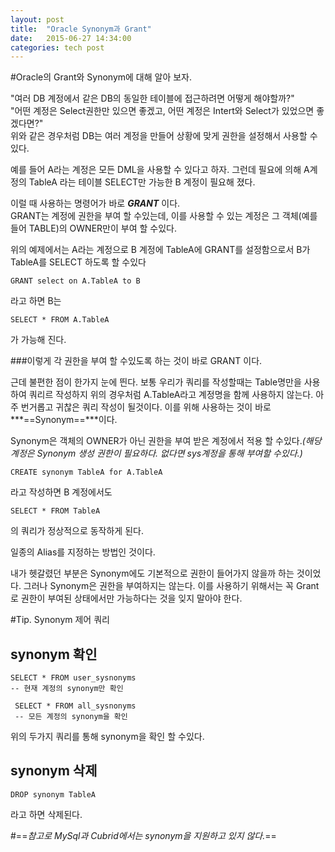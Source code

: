```yaml
---
layout: post
title:  "Oracle Synonym과 Grant"
date:   2015-06-27 14:34:00
categories: tech post
---
```

#Oracle의 Grant와 Synonym에 대해 알아 보자.


"여러 DB 계정에서 같은 DB의 동일한 테이블에 접근하려면 어떻게 해야할까?"</br>
"어떤 계정은 Select권한만 있으면 좋겠고, 어떤 계정은 Intert와 Select가 있었으면 좋겠다면?"<br>
위와 같은 경우처럼 DB는 여러 계정을 만들어 상황에 맞게 권한을 설정해서 사용할 수있다. 


예를 들어 A라는 계정은 모든 DML을 사용할 수 있다고 하자. 그런데 필요에 의해 A계정의 TableA 라는 테이블 SELECT만 가능한 B 계정이 필요해 졌다. 

이럴 때 사용하는 명령어가 바로 ***<highlight start>GRANT<highlight end>*** 이다.<br>
GRANT는 계정에 권한을 부여 할 수있는데, 이를 사용할 수 있는 계정은 그 객체(예를 들어 TABLE)의 OWNER만이 부여 할 수있다.<br>

위의 예제에서는 A라는 계정으로 B 계정에 TableA에 GRANT를 설정함으로서 B가 TableA를 SELECT 하도록 할 수있다

``` 
GRANT select on A.TableA to B 
```

라고 하면 B는 

```
SELECT * FROM A.TableA
```
가 가능해 진다.

###이렇게 각 권한을 부여 할 수있도록 하는 것이 바로  GRANT 이다.

근데 불편한 점이 한가지 눈에 띈다. 보통 우리가 쿼리를 작성할때는 Table명만을 사용하여 쿼리르 작성하지 위의 경우처럼 A.TableA라고 계정명을 함께 사용하지 않는다. 아주 번거롭고 귀찮은 쿼리 작성이 될것이다. 이를 위해 사용하는 것이 바로 ***==Synonym==***이다.

Synonym은 객체의 OWNER가 아닌 권한을 부여 받은 계정에서 적용 할 수있다.*(해당 계정은 Synonym 생성 권한이 필요하다. 없다면 sys계정을 통해 부여할 수있다.)*

```
CREATE synonym TableA for A.TableA
```

라고 작성하면 B 계정에서도

``` 
SELECT * FROM TableA 
```

의 쿼리가 정상적으로 동작하게 된다.

일종의 Alias를 지정하는 방법인 것이다.

내가 헷갈렸던 부분은 Synonym에도 기본적으로 권한이 들어가지 않을까 하는 것이었다. 그러나 Synonym은 권한을 부여하지는 않는다. 이를 사용하기 위해서는 꼭 Grant로 권한이 부여된 상태에서만 가능하다는 것을 잊지 말아야 한다.


#Tip. Synonym 제어 쿼리
## synonym 확인
``` 
SELECT * FROM user_sysnonyms 
-- 현재 계정의 synonym만 확인
```
```
 SELECT * FROM all_sysnonyms  
 -- 모든 계정의 synonym을 확인
```

위의 두가지 쿼리를 통해 synonym을 확인 할 수있다.

## synonym 삭제

``` 
DROP synonym TableA 
```

라고 하면 삭제된다.

#==*참고로 MySql과 Cubrid에서는 synonym을 지원하고 있지 않다.*==


